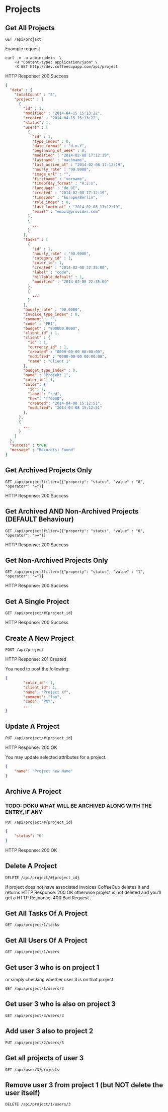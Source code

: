 # Projects

## Get All Projects

`GET /api/project`

Example request

```shell
curl -v -u admin:admin  \
	-H "Content-type: application/json" \
	-X GET http://dev.coffeecupapp.com/api/project
```

HTTP Response: 200 Success

```json
{
  "data" : {
    "totalCount" : "5",
    "project" : [
      {
        "id" : 1,
        "modified" : "2014-04-15 15:13:22",
        "created" : "2014-04-15 15:13:22",
        "status": 1,
        "users" : [
          {
            "id" : 1,
            "type_index" : 0,
            "date_format" : "d.m.Y",
            "beginning_of_week" : 0,
            "modified" : "2014-02-08 17:12:19",
            "lastname" : "nachname",
            "last_active_at" : "2014-02-08 17:12:19",
            "hourly_rate" : "90.9900",
            "image_url" : "",
            "firstname" : "vorname",
            "timeofday_format" : "H:i:s",
            "language" : "de_DE",
            "created" : "2014-02-08 17:12:19",
            "timezone" : "Europe/Berlin",
            "role_index" : 0,
            "last_login_at" : "2014-02-08 17:12:19",
            "email" : "email@provider.com"
          },
          {
            ...
          }
        ],
        "tasks" : [
          {
            "id" : 1,
            "hourly_rate" : "90.9900",
            "category_id" : 1,
            "color_id": 1,
            "created" : "2014-02-08 22:35:00",
            "label" : "code",
            "billable_default" : 1,
            "modified" : "2014-02-08 22:35:00"
          },
          {
            ...
          }
        ],
        "hourly_rate" : "90.0000",
        "invoice_type_index" : 0,
        "comment" : "",
        "code" : "PR1",
        "budget" : "900000.0000",
        "client_id" : 1,
        "client" : {
          "id" : 1,
          "currency_id" : 1,
          "created" : "0000-00-00 00:00:00",
          "modified" : "0000-00-00 00:00:00",
          "name" : "Client 1"
        },
        "budget_type_index" : 0,
        "name" : "Projekt 1",
        "color_id": 1,
        "color": {
          "id": 1,
          "label": "red",
          "hex": "ff0000",
          "created": "2014-04-08 15:12:51",
          "modified": "2014-04-08 15:12:51"
        },
      },
      {
        ...
      }
    ]
  },
  "success" : true,
  "message" : "Record(s) Found"
}
```

## Get Archived Projects Only

`GET /api/project?filter=[{"property": "status", "value" : "0", "operator": "="}]`

HTTP Response: 200 Success

## Get Archived AND Non-Archived Projects (DEFAULT Behaviour)

`GET /api/project?filter=[{"property": "status", "value" : "0", "operator": ">="}]`

HTTP Response: 200 Success

## Get Non-Archived Projects Only

`GET /api/project?filter=[{"property": "status", "value" : "1", "operator": "="}]`

HTTP Response: 200 Success

## Get A Single Project

`GET /api/project/#{project_id}`

HTTP Response: 200 Success


## Create A New Project

`POST /api/project`

HTTP Response: 201 Created

You need to post the following:

```json
{
        "color_id": 1,
        "client_id": 1,
        "name": "Project XY",
        "comment": "foo",
        "code": "PXY",
        ...
}
```

## Update A Project

`PUT /api/project/#{project_id}`

HTTP Response: 200 OK

You may update selected attributes for a project.

```json
{
    "name": "Project new Name"
}
```

## Archive A Project

### TODO: DOKU WHAT WILL BE ARCHIVED ALONG WITH THE ENTRY, IF ANY

`PUT /api/project/#{project_id}`

```json
{
    "status": "0"
}
```
HTTP Response: 200 OK

## Delete A Project

`DELETE /api/project/#{project_id}`

If project does not have associated invoices CoffeeCup deletes it and returns HTTP Response: 200 OK otherwise project is not deleted and you'll get a HTTP Response: 400 Bad Request .


## Get All Tasks Of A Project

`GET /api/project/1/tasks`

## Get All Users Of A Project

`GET /api/project/1/users`

## Get user 3 who is on project 1
or simply checking whether user 3 is on that project

`GET /api/project/1/users/3`

## Get user 3 who is also on project 3

`GET /api/project/3/users/3`

## Add user 3 also to project 2

`PUT /api/project/2/users/3`

## Get all projects of user 3

`GET /api/user/3/projects`

## Remove user 3 from project 1 (but NOT delete the user itself)

`DELETE /api/project/1/users/3`


